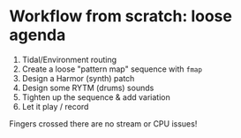 # Workflow from scratch: loose agenda

1. Tidal/Environment routing
2. Create a loose "pattern map" sequence with `fmap`
3. Design a Harmor (synth) patch
4. Design some RYTM (drums) sounds
5. Tighten up the sequence & add variation
6. Let it play / record

Fingers crossed there are no stream or CPU issues!
